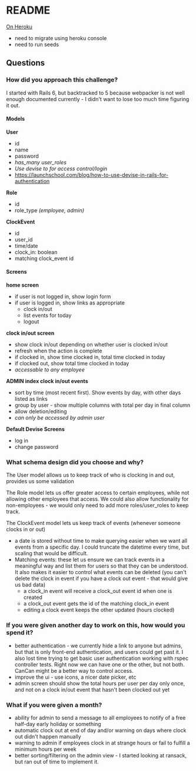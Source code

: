 # README
[On Heroku](https://damp-sands-38141.herokuapp.com/)
* need to migrate using heroku console
* need to run seeds

## Questions

### How did you approach this challenge?
I started with Rails 6, but backtracked to 5 because webpacker is not well enough documented currently - I didn't want to lose too much time figuring it out.

#### Models
**User**
- id
- name
- password
- *has_many user_roles*
- *Use devise to for access control/login*
- https://launchschool.com/blog/how-to-use-devise-in-rails-for-authentication

**Role**
- id
- role_type *(employee, admin)*

**ClockEvent**
- id
- user_id
- time/date
- clock_in: boolean
- matching clock_event id

#### Screens
**home screen**
- if user is not logged in, show login form
- if user is logged in, show links as appropriate
  - clock in/out
  - list events for today
  - logout

**clock in/out screen**
  - show clock in/out depending on whether user is clocked in/out
  - refresh when the action is complete
  - if clocked in, show time clocked in, total time clocked in today
  - if clocked out, show total time clocked in today
  - *accessable to any employee*

**ADMIN index clock in/out events**
  - sort by time (most recent first).  Show events by day, with other days listed as links
  - group by user - show multiple columns with total per day in final column
  - allow deletion/editing
  - *can only be accessed by admin user*

  **Default Devise Screens**
  - log in
  - change password

### What schema design did you choose and why?
The User model allows us to keep track of who is clocking in and out, provides us some validation

The Role model lets us offer greater access to certain employees, while not allowing other employees that access.  We could also allow functionality for non-employees - we would only need to add more roles/user_roles to keep track.

The ClockEvent model lets us keep track of events (whenever someone clocks in or out)
  - a date is stored without time to make querying easier when we want all events from a specific day.  I could truncate the datetime every time, but scaling that would be difficult.
  - Matching events: these let us ensure we can track events in a meaningful way and list them for users so that they can be understood.  It also makes it easier to control what events can be deleted (you can't delete the clock in event if you have a clock out event - that would give us bad data)
    - a clock_in event will receive a clock_out event id when one is created
    - a clock_out event gets the id of the matching clock_in event
    - editing a clock event keeps the other updated (hours clocked)

### If you were given another day to work on this, how would you spend it?
* better authentication - we currently hide a link to anyone but admins, but that is only front-end authentication, and users could get past it.  I also lost time trying to get basic user authentication working with rspec controller tests.  Right now we can have one or the other, but not both.  CanCan might be a better way to control access.
* improve the ui - use icons, a nicer date picker, etc
* admin screen should show the total hours per user per day only once, and not on a clock in/out event that hasn't been clocked out yet


### What if you were given a month?
* ability for admin to send a message to all employees to notify of a free half-day early holiday or something
* automatic clock out at end of day and/or warning on days where clock out didn't happen manually
* warning to admin if employees clock in at strange hours or fail to fulfill a minimum hours per week
* better sorting/filtering on the admin view - I started looking at ransack, but ran out of time to implement it.
